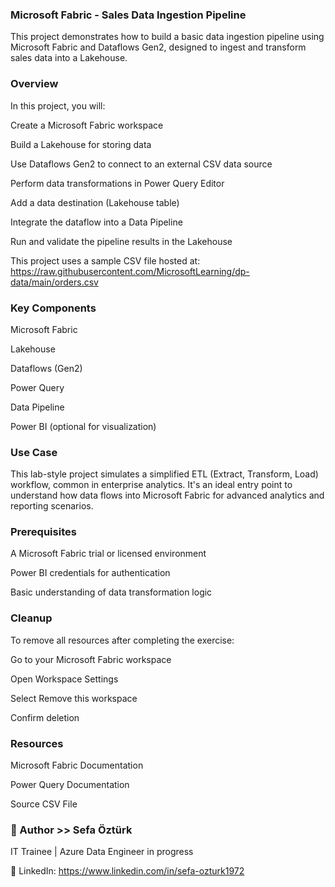 ### Microsoft Fabric - Sales Data Ingestion Pipeline
This project demonstrates how to build a basic data ingestion pipeline using Microsoft Fabric and Dataflows Gen2, designed to ingest and transform sales data into a Lakehouse.

### Overview
In this project, you will:

Create a Microsoft Fabric workspace

Build a Lakehouse for storing data

Use Dataflows Gen2 to connect to an external CSV data source

Perform data transformations in Power Query Editor

Add a data destination (Lakehouse table)

Integrate the dataflow into a Data Pipeline

Run and validate the pipeline results in the Lakehouse

This project uses a sample CSV file hosted at:
https://raw.githubusercontent.com/MicrosoftLearning/dp-data/main/orders.csv

### Key Components
Microsoft Fabric

Lakehouse

Dataflows (Gen2)

Power Query

Data Pipeline

Power BI (optional for visualization)

### Use Case
This lab-style project simulates a simplified ETL (Extract, Transform, Load) workflow, common in enterprise analytics. It's an ideal entry point to understand how data flows into Microsoft Fabric for advanced analytics and reporting scenarios.

### Prerequisites
A Microsoft Fabric trial or licensed environment

Power BI credentials for authentication

Basic understanding of data transformation logic

### Cleanup
To remove all resources after completing the exercise:

Go to your Microsoft Fabric workspace

Open Workspace Settings

Select Remove this workspace

Confirm deletion

### Resources
Microsoft Fabric Documentation

Power Query Documentation

Source CSV File

### 👤 Author >> Sefa Öztürk
IT Trainee | Azure Data Engineer in progress

📇 LinkedIn: https://www.linkedin.com/in/sefa-ozturk1972
